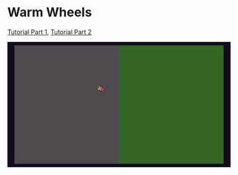 # Warm Wheels
[Tutorial Part 1](https://github.com/nesbox/TIC-80/wiki/Fun-With-Vectors),
[Tutorial Part 2](https://github.com/nesbox/TIC-80/wiki/Driving-Model)

![preview](./preview.gif)
